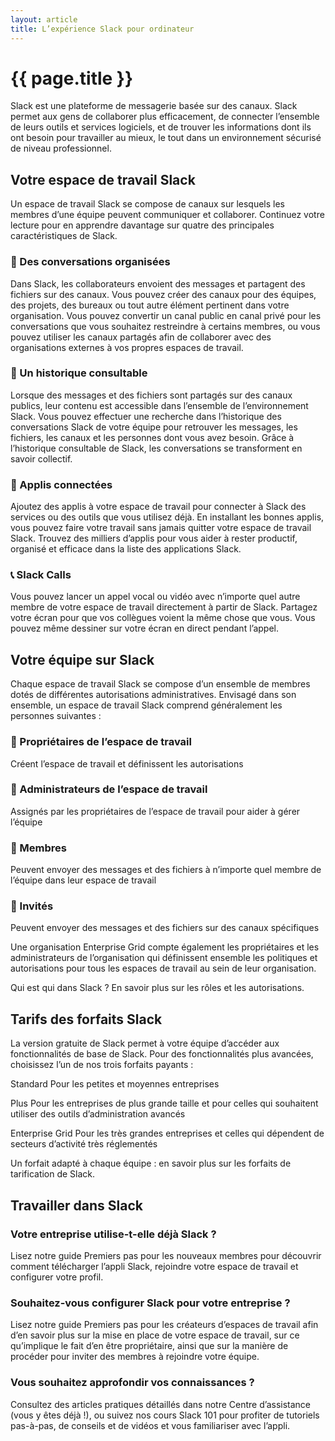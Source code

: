 ```yaml
---
layout: article
title: L’expérience Slack pour ordinateur
---
```

# {{ page.title }}
Slack est une plateforme de messagerie basée sur des canaux. Slack permet aux gens de collaborer plus efficacement, de connecter l’ensemble de leurs outils et services logiciels, et de trouver les informations dont ils ont besoin pour travailler au mieux, le tout dans un environnement sécurisé de niveau professionnel.

## Votre espace de travail Slack
Un espace de travail Slack se compose de canaux sur lesquels les membres d’une équipe peuvent communiquer et collaborer. Continuez votre lecture pour en apprendre davantage sur quatre des principales caractéristiques de Slack.

### 💬 Des conversations organisées
Dans Slack, les collaborateurs envoient des messages et partagent des fichiers sur des canaux. Vous pouvez créer des canaux pour des équipes, des projets, des bureaux ou tout autre élément pertinent dans votre organisation. Vous pouvez convertir un canal public en canal privé pour les conversations que vous souhaitez restreindre à certains membres, ou vous pouvez utiliser les canaux partagés afin de collaborer avec des organisations externes à vos propres espaces de travail.

### 🔎 Un historique consultable
Lorsque des messages et des fichiers sont partagés sur des canaux publics, leur contenu est accessible dans l’ensemble de l’environnement Slack. Vous pouvez effectuer une recherche dans l’historique des conversations Slack de votre équipe pour retrouver les messages, les fichiers, les canaux et les personnes dont vous avez besoin. Grâce à l’historique consultable de Slack, les conversations se transforment en savoir collectif.

### 🤖 Applis connectées
Ajoutez des applis à votre espace de travail pour connecter à Slack des services ou des outils que vous utilisez déjà. En installant les bonnes applis, vous pouvez faire votre travail sans jamais quitter votre espace de travail Slack. Trouvez des milliers d’applis pour vous aider à rester productif, organisé et efficace dans la liste des applications Slack.

### 📞 Slack Calls
Vous pouvez lancer un appel vocal ou vidéo avec n’importe quel autre membre de votre espace de travail directement à partir de Slack. Partagez votre écran pour que vos collègues voient la même chose que vous. Vous pouvez même dessiner sur votre écran en direct pendant l’appel.

## Votre équipe sur Slack
Chaque espace de travail Slack se compose d’un ensemble de membres dotés de différentes autorisations administratives. Envisagé dans son ensemble, un espace de travail Slack comprend généralement les personnes suivantes :

### 👑  Propriétaires de l’espace de travail
Créent l’espace de travail et définissent les autorisations

### 🤖  Administrateurs de l’espace de travail
Assignés par les propriétaires de l’espace de travail pour aider à gérer l’équipe

### 👥  Membres
Peuvent envoyer des messages et des fichiers à n’importe quel membre de l’équipe dans leur espace de travail

### 🙋  Invités
Peuvent envoyer des messages et des fichiers sur des canaux spécifiques

Une organisation Enterprise Grid compte également les propriétaires et les administrateurs de l’organisation qui définissent ensemble les politiques et autorisations pour tous les espaces de travail au sein de leur organisation.

Qui est qui dans Slack ? En savoir plus sur les rôles et les autorisations.

## Tarifs des forfaits Slack
La version gratuite de Slack permet à votre équipe d’accéder aux fonctionnalités de base de Slack. Pour des fonctionnalités plus avancées, choisissez l’un de nos trois forfaits payants :

Standard
Pour les petites et moyennes entreprises

Plus
Pour les entreprises de plus grande taille et pour celles qui souhaitent utiliser des outils d’administration avancés

Enterprise Grid
Pour les très grandes entreprises et celles qui dépendent de secteurs d’activité très réglementés

Un forfait adapté à chaque équipe : en savoir plus sur les forfaits de tarification de Slack.

## Travailler dans Slack
### Votre entreprise utilise-t-elle déjà Slack ?
Lisez notre guide Premiers pas pour les nouveaux membres pour découvrir comment télécharger l’appli Slack, rejoindre votre espace de travail et configurer votre profil.

### Souhaitez-vous configurer Slack pour votre entreprise ?
Lisez notre guide Premiers pas pour les créateurs d’espaces de travail afin d’en savoir plus sur la mise en place de votre espace de travail, sur ce qu’implique le fait d’en être propriétaire, ainsi que sur la manière de procéder pour inviter des membres à rejoindre votre équipe.

### Vous souhaitez approfondir vos connaissances ?
Consultez des articles pratiques détaillés dans notre Centre d’assistance (vous y êtes déjà !), ou suivez nos cours Slack 101 pour profiter de tutoriels pas-à-pas, de conseils et de vidéos et vous familiariser avec l’appli.
